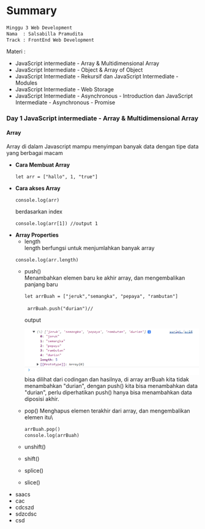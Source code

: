 # Summary
```
Minggu 3 Web Development
Nama  : Salsabilla Pramudita
Track : FrontEnd Web Development
```
Materi :
- JavaScript intermediate - Array & Multidimensional Array
- JavaScript Intermediate - Object & Array of Object
- JavaScript Intermediate - Rekursif dan JavaScript Intermediate - Modules
- JavaScript Intermediate - Web Storage
- JavaScript Intermediate - Asynchronous - Introduction dan JavaScript Intermediate - Asynchronous - Promise


### Day 1 JavaScript intermediate - Array & Multidimensional Array

#### Array
Array di dalam Javascript mampu menyimpan banyak data dengan tipe data yang berbagai macam
- **Cara Membuat Array**
    ```
    let arr = ["hallo", 1, "true"]
    ```
- **Cara akses Array** 
    ```
    console.log(arr)
    ```
    berdasarkan index
    ```
    console.log(arr[1]) //output 1
    ```
- **Array Properties**
   - length\
        length berfungsi untuk menjumlahkan banyak array
    ```
    console.log(arr.length)
    ```
   - push()\
        Menambahkan elemen baru ke akhir array, dan mengembalikan panjang baru
      ```
      let arrBuah = ["jeruk","semangka", "pepaya", "rambutan"]

       arrBuah.push("durian")//
      ```
      output
      
      ![image.png]( gambar/output1.PNG)\
      bisa dilihat dari codingan dan hasilnya, di array arrBuah kita tidak menambahkan "durian", dengan push() kita bisa menambahkan data "durian", perlu diperhatikan push() hanya bisa menambahkan data diposisi akhir. 
      
   - pop()
        Menghapus elemen terakhir dari array, dan mengembalikan elemen itu\
        ```
        arrBuah.pop()
        console.log(arrBuah)
        ```
        
   - unshift()
   - shift()
   - splice()
   - slice()
- saacs
- cac
- cdcszd
- sdzcdsc
- csd

